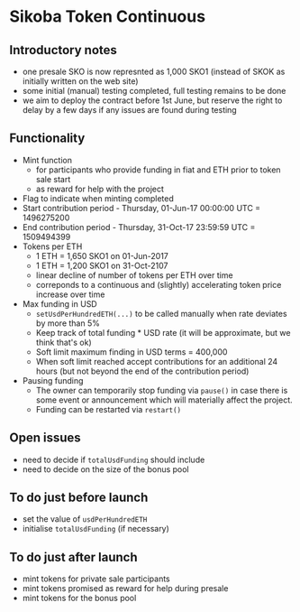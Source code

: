 # Sikoba Token Continuous

## Introductory notes

* one presale SKO is now represnted as 1,000 SKO1 (instead of SKOK as initially written on the web site)
* some initial (manual) testing completed, full testing remains to be done
* we aim to deploy the contract before 1st June, but reserve the right to delay by a few days if any issues are found during testing

## Functionality

* Mint function
  * for participants who provide funding in fiat and ETH prior to token sale start
  * as reward for help with the project
* Flag to indicate when minting completed
* Start contribution period - Thursday, 01-Jun-17 00:00:00 UTC = 1496275200
* End contribution period - Thursday, 31-Oct-17 23:59:59 UTC = 1509494399
* Tokens per ETH
  * 1 ETH = 1,650 SKO1 on 01-Jun-2017
  * 1 ETH = 1,200 SKO1 on 31-Oct-2107
  * linear decline of number of tokens per ETH over time
  * correponds to a continuous and (slightly) accelerating token price increase over time 
* Max funding in USD
  * `setUsdPerHundredETH(...)` to be called manually when rate deviates by more than 5%
  * Keep track of total funding * USD rate (it will be approximate, but we think that's ok)
  * Soft limit maximum finding in USD terms = 400,000
  * When soft limit reached accept contributions for an additional 24 hours (but not beyond the end of the contribution period)
* Pausing funding
  * The owner can temporarily stop funding via `pause()` in case there is some event or announcement which will materially affect the project.
  * Funding can be restarted via `restart()`

## Open issues

* need to decide if `totalUsdFunding` should include
* need to decide on the size of the bonus pool

## To do just before launch  
  
* set the value of `usdPerHundredETH`
* initialise `totalUsdFunding` (if necessary)

## To do just after launch

* mint tokens for private sale participants
* mint tokens promised as reward for help during presale
* mint tokens for the bonus pool